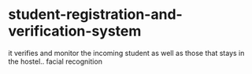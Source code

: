 # student-registration-and-verification-system
it verifies  and monitor the incoming student as well as those that stays in the hostel.. facial recognition 
